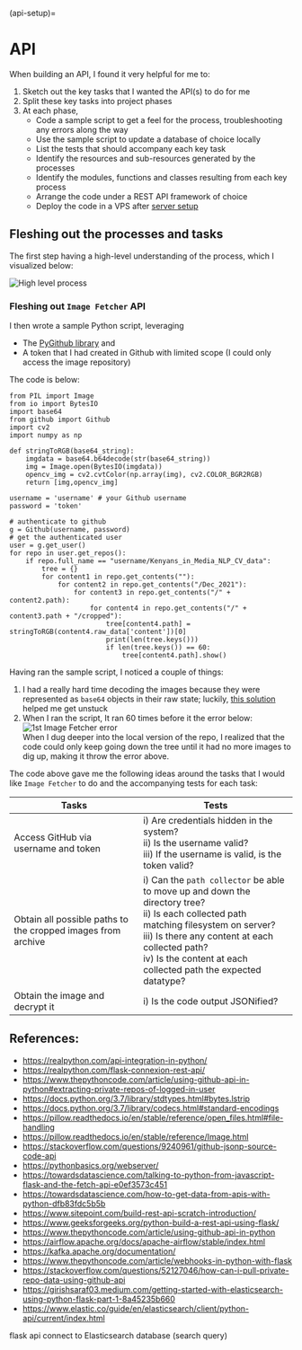 (api-setup)=

# API

When building an API, I found it very helpful for me to:
1. Sketch out the key tasks that I wanted the API(s) to do for me
2. Split these key tasks into project phases
3. At each phase,
   * Code a sample script to get a feel for the process, troubleshooting any errors along the way
   * Use the sample script to update a database of choice locally
   * List the tests that should accompany each key task
   * Identify the resources and sub-resources generated by the processes
   * Identify the modules, functions and classes resulting from each key process
   * Arrange the code under a REST API framework of choice
   * Deploy the code in a VPS after [server setup](./server_setup.md)

## Fleshing out the processes and tasks

The first step having a high-level understanding of the process, which I visualized below:

![High level process](../_static/images/app-flowchart.png)

### Fleshing out `Image Fetcher` API

I then wrote a sample Python script, leveraging
* The [PyGithub library](https://pygithub.readthedocs.io/en/stable/introduction.html) and
* A token that I had created in Github with limited scope (I could only access the image repository)

The code is below:
```
from PIL import Image
from io import BytesIO
import base64
from github import Github
import cv2
import numpy as np

def stringToRGB(base64_string):
    imgdata = base64.b64decode(str(base64_string))
    img = Image.open(BytesIO(imgdata))
    opencv_img = cv2.cvtColor(np.array(img), cv2.COLOR_BGR2RGB)
    return [img,opencv_img]

username = 'username' # your Github username
password = 'token'

# authenticate to github
g = Github(username, password)
# get the authenticated user
user = g.get_user()
for repo in user.get_repos():
    if repo.full_name == "username/Kenyans_in_Media_NLP_CV_data":
        tree = {}
        for content1 in repo.get_contents(""):
            for content2 in repo.get_contents("/Dec_2021"):
                for content3 in repo.get_contents("/" + content2.path):
                    for content4 in repo.get_contents("/" + content3.path + "/cropped"):
                        tree[content4.path] = stringToRGB(content4.raw_data['content'])[0]
                        print(len(tree.keys()))
                        if len(tree.keys()) == 60:
                            tree[content4.path].show()

```

Having ran the sample script, I noticed a couple of things:
1. I had a really hard time decoding the images because they were represented as `base64` objects in their raw state; luckily, [this solution](https://stackoverflow.com/questions/16214190/how-to-convert-base64-string-to-image) helped me get unstuck
2. When I ran the script, It ran 60 times before it the error below:<br>
![1st Image Fetcher error](../_static/images/image-fetcher-error-1.jpg)<br>
When I dug deeper into the local version of the repo, I realized that the code could only keep going down the tree until it had no more images to dig up, making it throw the error above.

The code above gave me the following ideas around the tasks that I would like `Image Fetcher` to do and the accompanying tests for each task:

| Tasks                                                        | Tests                                                                                                                                                                                                                                                                |
|--------------------------------------------------------------|----------------------------------------------------------------------------------------------------------------------------------------------------------------------------------------------------------------------------------------------------------------------|
| Access GitHub via username and token                         | i) Are credentials hidden in the system?<br> ii) Is the username valid?<br> iii) If the username is valid, is the token valid?                                                                                                                                       |
| Obtain all possible paths to the cropped images from archive | i) Can the `path collector` be able to move up and down the directory tree?<br> ii) Is each collected path matching filesystem on server?<br> iii) Is there any content at each collected path?<br> iv) Is the content at each collected path the expected datatype? |
| Obtain the image and decrypt it                              | i) Is the code output JSONified?                                                                                                                                                                                                                                     |


## References:
* https://realpython.com/api-integration-in-python/
* https://realpython.com/flask-connexion-rest-api/
* https://www.thepythoncode.com/article/using-github-api-in-python#extracting-private-repos-of-logged-in-user
* https://docs.python.org/3.7/library/stdtypes.html#bytes.lstrip
* https://docs.python.org/3.7/library/codecs.html#standard-encodings
* https://pillow.readthedocs.io/en/stable/reference/open_files.html#file-handling
* https://pillow.readthedocs.io/en/stable/reference/Image.html
* https://stackoverflow.com/questions/9240961/github-jsonp-source-code-api
* https://pythonbasics.org/webserver/
* https://towardsdatascience.com/talking-to-python-from-javascript-flask-and-the-fetch-api-e0ef3573c451
* https://towardsdatascience.com/how-to-get-data-from-apis-with-python-dfb83fdc5b5b
* https://www.sitepoint.com/build-rest-api-scratch-introduction/
* https://www.geeksforgeeks.org/python-build-a-rest-api-using-flask/
* https://www.thepythoncode.com/article/using-github-api-in-python
* https://airflow.apache.org/docs/apache-airflow/stable/index.html
* https://kafka.apache.org/documentation/
* https://www.thepythoncode.com/article/webhooks-in-python-with-flask
* https://stackoverflow.com/questions/52127046/how-can-i-pull-private-repo-data-using-github-api
* https://girishsaraf03.medium.com/getting-started-with-elasticsearch-using-python-flask-part-1-8a45235b660
* https://www.elastic.co/guide/en/elasticsearch/client/python-api/current/index.html

flask api connect to Elasticsearch database (search query)
